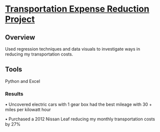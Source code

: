 # [Transportation Expense Reduction Project](https://edepaz101.github.io/Eduardo_Portfolio_Project2/)

## Overview

Used regression techniques and data visuals to investigate ways in reducing my transportation costs.

## Tools

Python and Excel


### Results

• Uncovered electric cars with 1 gear box had the best mileage with 30 + miles per kilowatt hour 

• Purchased a 2012 Nissan Leaf reducing my monthly transportation costs by 27%
